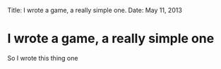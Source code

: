 Title:   I wrote a game, a really simple one.
Date:    May 11, 2013


# I wrote a game, a really simple one

So I wrote this thing one 
